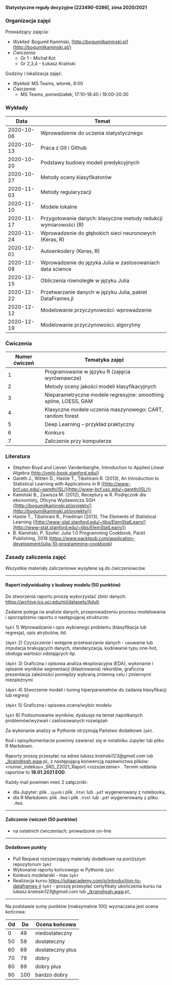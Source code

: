 **Statystyczne reguły decyzyjne [223490-0286], zima 2020/2021**

### Organizacja zajęć

Prowadzący zajęcia:

- _Wykład_: Bogumił Kamiński, [http://bogumilkaminski.pl](http://bogumilkaminski.pl/)
- _Ćwiczenia_: 
  * Gr 1 - Michał Kot
  * Gr 2,3,4 - Łukasz Kraiński

Godziny i lokalizacja zajęć:

- _Wykład_: MS Teams, wtorek, 8:00 
- _Ćwiczenia_:        
  - MS Teams, poniedziałek, 17:10–18:40 i 19:00–20:30

### Wykłady

|Data | Temat |
|-----|-------|
|2020-10-06 | Wprowadzenie do uczenia statystycznego |
|2020-10-13 | Praca z Git i Github |
|2020-10-20 | Podstawy budowy modeli predykcyjnych |
|2020-10-27 | Metody oceny klasyfikatorów |
|2020-11-03 | Metody regularyzacji |
|2020-11-10 | Modele lokalne |
|2020-11-17 | Przygotowanie danych: klasyczne metody redukcji wymiarowości (R) |
|2020-11-24 | Wprowadzenie do głębokich sieci neuronowych (Keras, R) |
|2020-12-01 | Autoenkodery (Keras, R) |
|2020-12-08 | Wprowadzenie do języka Julia w zastosowaniach data science |
|2020-12-15 | Obliczenia równoległe w języku Julia |
|2020-12-22 | Przetwarzanie danych w języku Julia, pakiet DataFrames.jl |
|2020-12-12 | Modelowanie przyczynowości: wprowadzenie |
|2020-12-19 | Modelowanie przyczynowości: algorytmy |

### Ćwiczenia

| Numer ćwiczeń | Tematyka zajęć |
| --- | --- |
| 1 | Programowanie w języku R (zajęcia wyrównawcze) |
| 2 | Metody oceny jakości modeli klasyfikacyjnych |
| 3 | Nieparametryczne modele regresyjne: smoothing spline, LOESS, GAM |
| 4 | Klasyczne modele uczenia maszynowego: CART, random forest |
| 5 | Deep Learning – przykład praktyczny |
| 6 | Konkurs |
| 7 | Zaliczenie przy komputerze |

### Literatura

- Stephen Boyd and Lieven Vandenberghe, Introduction to Applied Linear Algebra
(<http://vmls-book.stanford.edu/>)
- Gareth J., Witten D., Hastie T., Tibshirani R. (2013), An Introduction to Statistical Learning with Applications in R ([http://www-bcf.usc.edu/~gareth/ISL/](http://www-bcf.usc.edu/~gareth/ISL/))
- Kamiński B., Zawisza M. (2012), Receptury w R. Podręcznik dla ekonomisty, Oficyna Wydawnicza SGH ([http://bogumilkaminski.pl/projekty/](http://bogumilkaminski.pl/projekty/))
- Hastie T., Tibshirani R., Friedman (2013), The Elements of Statistical Learning
([http://www-stat.stanford.edu/~tibs/ElemStatLearn/](http://www-stat.stanford.edu/~tibs/ElemStatLearn/))
- B. Kamiński, P. Szufel: Julia 1.0 Programming Cookbook, Packt Publishing, 2018
(<https://www.packtpub.com/application-development/julia-10-programming-cookbook>)


### Zasady zaliczenia zajęć

Wszystkie materiały zaliczeniowe wysyłane są do ćwiczeniowców.

---

#### Raport indywidualny z budowy modelu (50 punktów)

Do stworzenia raportu proszę wykorzystać zbiór danych: https://archive.ics.uci.edu/ml/datasets/Adult.

Zadanie polega na analizie danych, przeprowadzeniu procesu modelowania i sporządzeniu raportu o następującej strukturze:

`5pkt` 1) Wprowadzanie i opis wybranego problemu (klasyfikacja lub regresja), opis atrybutów, itd.

`10pkt` 2) Czyszczenie i wstępne przetwarzanie danych - usuwanie lub imputacja brakujących danych, standaryzacja, kodowanie typu one-hot, obsługa wartości odstających itp.

`10pkt` 3) Graficzna i opisowa analiza eksploracyjna (EDA), wykonanie i opisanie wyników segmentacji (klastrowania) rekordów, graficzna prezentacja zależności pomiędzy wybraną zmienną celu i zmiennymi niezależnymi

`10pkt` 4) Stworzenie modeli i tuning hiperparametrów do zadania klasyfikacji lub regresji

`10pkt` 5) Graficzna i opisowa ocena/wybór modelu

`5pkt` 6) Podsumowanie wyników, dyskusja na temat napotkanych problemów/wyzwań i zastosowanych rozwiązań

Za wykonanie analizy w Pythonie otrzymują Państwo dodatkowe `2pkt`.

Kod i opisy/komentarze powinny zawierać się w notatniku Jupyter lub pliku R Markdown. 

Raporty proszę przesyłać na adres _lukasz.krainski123@gmail.com_ lub _lkrain@sgh.waw.pl_ z następującą konwencją nazewnictwa plików: <numer_indeksu>_SRD_Z2021_Raport.\<rozszerzenie\> . Termin oddania raportów to **18.01.2021 EOD**. 
 
Każdy mail powinien mieć 2 załączniki: 
- dla Jupyter: plik `.ipynb` i plik `.html` lub `.pdf` wygenerowany z notebooka, 
- dla R Markdown: plik  `.Rmd` i plik `.html` lub `.pdf` wygenerowany z pliku `.Rmd`.

---

#### Zaliczenie ćwiczeń (50 punktów)
* na ostatnich ćwiczeniach; prowadzone on-line

---

#### Dodatkowe punkty 
 * Pull Request rozszerzający materiały dodatkowe na poniższym repozytorium `2pkt`
 * Wykonanie raportu końcowego w Pythonie `2pkt`
 * Konkurs modelarski - max `5pkt`
 * Realizacja kursu https://juliaacademy.com/p/introduction-to-dataframes-jl `5pkt` - proszę przesyłać certyfikaty ukończenia kursu na _lukasz.krainski123@gmail.com_ lub _lkrain@sgh.waw.pl_

---

Na podstawie sumy punktów (maksymalnie 100) wyznaczana jest ocena końcowa:

| Od | Do | Ocena końcowa |
| --- | --- | --- |
| 0 | 49 | niedostateczny |
| 50 | 59 | dostateczny |
| 60 | 69 | dostateczny plus |
| 70 | 79 | dobry |
| 80 | 89 | dobry plus |
| 90 | 100 | bardzo dobry |
